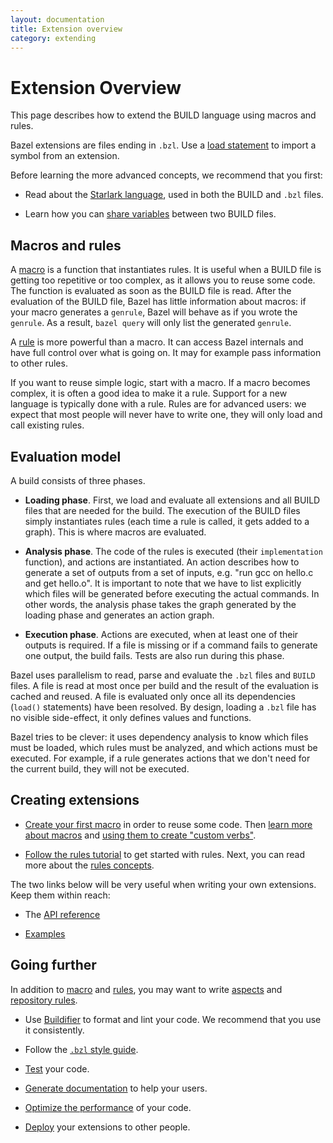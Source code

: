 ```yaml
---
layout: documentation
title: Extension overview
category: extending
---
```


# Extension Overview

<!-- [TOC] -->

This page describes how to extend the BUILD language using macros
and rules.

Bazel extensions are files ending in `.bzl`. Use a [load statement](
../build-ref.html#load) to import a symbol from an extension.

Before learning the more advanced concepts, we recommend that you first:

* Read about the [Starlark language](language.md), used in both the BUILD and
  `.bzl` files.

* Learn how you can [share variables](tutorial-sharing-variables.md) between two
  BUILD files.

## Macros and rules

A [macro](macros.md) is a function that instantiates rules. It is useful when a
BUILD file is getting too repetitive or too complex, as it allows you to reuse
some code. The function is evaluated as soon as the BUILD file is read. After
the evaluation of the BUILD file, Bazel has little information about macros: if
your macro generates a `genrule`, Bazel will behave as if you wrote the
`genrule`. As a result, `bazel query` will only list the generated `genrule`.

A [rule](rules.md) is more powerful than a macro. It can access Bazel internals
and have full control over what is going on. It may for example pass information
to other rules.

If you want to reuse simple logic, start with a macro. If a macro becomes
complex, it is often a good idea to make it a rule. Support for a new language
is typically done with a rule. Rules are for advanced users: we expect that most
people will never have to write one, they will only load and call existing
rules.

## Evaluation model

A build consists of three phases.

* **Loading phase**. First, we load and evaluate all extensions and all BUILD
  files that are needed for the build. The execution of the BUILD files simply
  instantiates rules (each time a rule is called, it gets added to a graph).
  This is where macros are evaluated.

* **Analysis phase**. The code of the rules is executed (their `implementation`
  function), and actions are instantiated. An action describes how to generate
  a set of outputs from a set of inputs, e.g. "run gcc on hello.c and get
  hello.o". It is important to note that we have to list explicitly which
  files will be generated before executing the actual commands. In other words,
  the analysis phase takes the graph generated by the loading phase and
  generates an action graph.

* **Execution phase**. Actions are executed, when at least one of their outputs is
  required. If a file is missing or if a command fails to generate one output,
  the build fails. Tests are also run during this phase.

Bazel uses parallelism to read, parse and evaluate the `.bzl` files and `BUILD`
files. A file is read at most once per build and the result of the evaluation is
cached and reused. A file is evaluated only once all its dependencies (`load()`
statements) have been resolved. By design, loading a `.bzl` file has no visible
side-effect, it only defines values and functions.

Bazel tries to be clever: it uses dependency analysis to know which files must
be loaded, which rules must be analyzed, and which actions must be executed. For
example, if a rule generates actions that we don't need for the current build,
they will not be executed.

## Creating extensions

* [Create your first macro](tutorial-creating-a-macro.md) in order to reuse some
  code. Then [learn more about macros](macros.md) and
  [using them to create "custom verbs"](tutorial-custom-verbs.md).

* [Follow the rules tutorial](rules-tutorial.md) to get started with rules.
  Next, you can read more about the [rules concepts](rules.md).

The two links below will be very useful when writing your own extensions. Keep
them within reach:

* The [API reference](lib/skylark-overview.html)

* [Examples](https://github.com/bazelbuild/examples/tree/master/rules)

## Going further

In addition to [macro](macros.md) and [rules](rules.md), you may want to write
[aspects](aspects.md) and [repository rules](repository_rules.md).

* Use [Buildifier](https://github.com/bazelbuild/buildtools) to format and lint
  your code. We recommend that you use it consistently.

* Follow the [`.bzl` style guide](bzl-style.md).

* [Test](testing.md) your code.

* [Generate documentation](https://skydoc.bazel.build/) to help your users.

* [Optimize the performance](performance.md) of your code.

* [Deploy](deploying.md) your extensions to other people.
